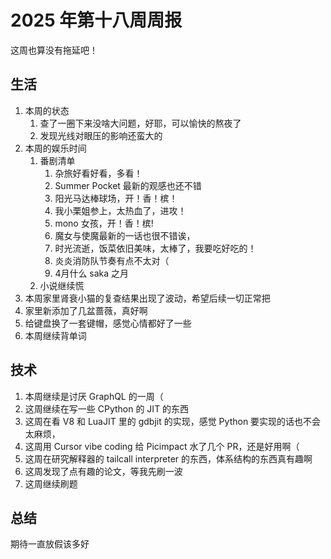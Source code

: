 # 2025 年第十八周周报

这周也算没有拖延吧！

## 生活

1. 本周的状态
    1. 查了一圈下来没啥大问题，好耶，可以愉快的熬夜了
    2. 发现光线对眼压的影响还蛮大的
2. 本周的娱乐时间
    1. 番剧清单
        1. 杂旅好看好看，多看！
        2. Summer Pocket 最新的观感也还不错
        3. 阳光马达棒球场，开！香！槟！
        4. 我小栗姐参上，太热血了，进攻！
        5. mono 女孩，开！香！槟!
        6. 魔女与使魔最新的一话也很不错诶，
        7. 时光流逝，饭菜依旧美味，太棒了，我要吃好吃的！
        8. 炎炎消防队节奏有点不太对（
        9. 4月什么 saka 之月
    2. 小说继续慌
3. 本周家里肾衰小猫的复查结果出现了波动，希望后续一切正常把
4. 家里新添加了几盆蔷薇，真好啊
5. 给键盘换了一套键帽，感觉心情都好了一些
6. 本周继续背单词

## 技术

1. 本周继续是讨厌 GraphQL 的一周（
2. 这周继续在写一些 CPython 的 JIT 的东西
3. 这周在看 V8 和 LuaJIT 里的 gdbjit 的实现，感觉 Python 要实现的话也不会太麻烦，
4. 这周用 Cursor vibe coding 给 Picimpact 水了几个 PR，还是好用啊（
5. 这周在研究解释器的 tailcall interpreter 的东西，体系结构的东西真有趣啊
6. 这周发现了点有趣的论文，等我先刷一波
7. 这周继续刷题

## 总结

期待一直放假该多好

